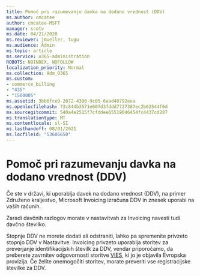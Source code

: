 ```yaml
---
title: Pomoč pri razumevanju davka na dodano vrednost (DDV)
ms.author: cmcatee
author: cmcatee-MSFT
manager: scotv
ms.date: 04/21/2020
ms.reviewer: jmueller, tugu
ms.audience: Admin
ms.topic: article
ms.service: o365-administration
ROBOTS: NOINDEX, NOFOLLOW
localization_priority: Normal
ms.collection: Adm_O365
ms.custom:
- commerce_billing
- "435"
- "1500005"
ms.assetid: 3bb6fce9-2072-4380-9c05-6aad40792eea
ms.openlocfilehash: 73c844b3571e607d3fddd7727387ec2b62544f6d
ms.sourcegitcommit: 540a4e2515f7cfddee65519046454fc4437cd287
ms.translationtype: MT
ms.contentlocale: sl-SI
ms.lasthandoff: 08/01/2021
ms.locfileid: "53686650"
---
```

# <a name="help-understanding-value-added-tax-vat"></a>Pomoč pri razumevanju davka na dodano vrednost (DDV)

Če ste v državi, ki uporablja davek na dodano vrednost (DDV), na primer Združeno kraljestvo, Microsoft Invoicing izračuna DDV in znesek uporabi na vaših računih.
  
Zaradi davčnih razlogov morate v nastavitvah za Invoicing navesti tudi davčno številko.
  
Stopnje DDV ne morete dodati ali odstraniti, lahko pa spremenite privzeto stopnjo DDV v Nastavitve. Invoicing privzeto uporablja storitev za preverjanje identifikacijskih številk za DDV, vendar priporočamo, da preberete zavrnitev odgovornosti storitve [VIES,](https://go.microsoft.com/fwlink/?LinkID=841741) ki jo je objavila Evropska provizija. Če želite onemogočiti storitev, morate preveriti vse registracijske številke za DDV.